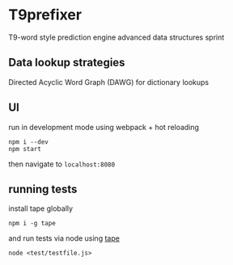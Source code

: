 # T9prefixer

T9-word style prediction engine advanced data structures sprint


## Data lookup strategies

Directed Acyclic Word Graph (DAWG) for dictionary lookups

## UI

run in development mode using webpack + hot reloading

```
npm i --dev
npm start
```

then navigate to `localhost:8080`

## running tests

install tape globally

```
npm i -g tape
```

and run tests via node using [tape](https://github.com/substack/tape)

```
node <test/testfile.js>
```
